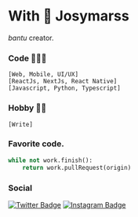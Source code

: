 # With 🖤 Josymarss 

*bantu* creator. 

### Code 👨🏿‍💻
    [Web, Mobile, UI/UX]
    [ReactJs, NextJs, React Native]
    [Javascript, Python, Typescript]

### Hobby ✍🏿 
    [Write]

### Favorite code.
```py
while not work.finish(): 
    return work.pullRequest(origin)
```
### Social
[![Twitter Badge](https://img.shields.io/badge/-@josymarss-black?style=flat-square&labelColor=white&logo=twitter&logoColor=black&link=https://twitter.com/josymarss)](https://twitter.com/josymarss) 
[![Instagram Badge](https://img.shields.io/badge/-@bantucodedev-black?style=flat-square&labelColor=white&logo=instagram&logoColor=black&link=https://instagram.com/bantucodedev/)](https://www.instagram.com/bantucodedev/) 

